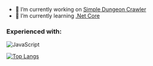 <!--

-->

- 🔭 I’m currently working on [Simple Dungeon Crawler](https://github.com/michaelbaker34/SimpleDungeonCrawler)
- 🌱 I’m currently learning [.Net Core](https://docs.microsoft.com/en-us/dotnet/core/introduction)

<h3> Experienced with: </h3>
<span>
  <img alt="JavaScript" style="margin-right: 10px;"
       src="https://img.shields.io/badge/-JavaScript-363636?logo=javascript&style=for-the-badge" />
</span>

[![Top Langs](https://github-readme-stats.vercel.app/api/top-langs/?username=michaelbaker34)](https://github.com/anuraghazra/github-readme-stats)
